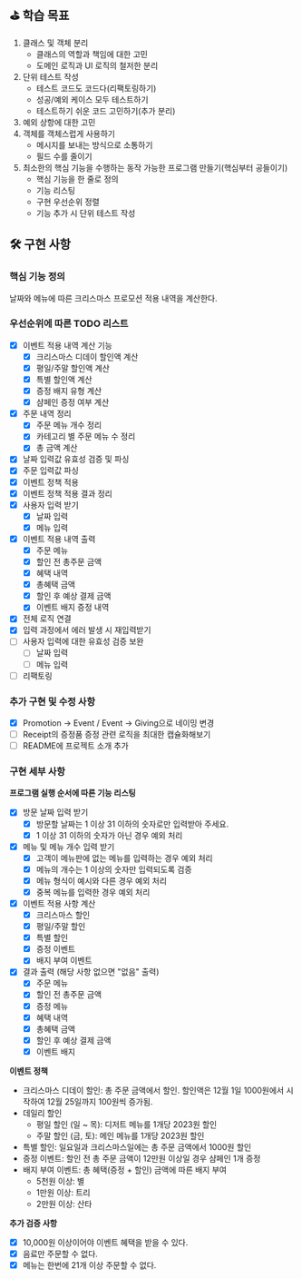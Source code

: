 ## ⛳️ 학습 목표   
1. 클래스 및 객체 분리  
   * 클래스의 역할과 책임에 대한 고민  
   * 도메인 로직과 UI 로직의 철저한 분리  
2. 단위 테스트 작성  
   * 테스트 코드도 코드다(리팩토링하기)  
   * 성공/예외 케이스 모두 테스트하기  
   * 테스트하기 쉬운 코드 고민하기(추가 분리)  
3. 예외 상항에 대한 고민   
4. 객체를 객체스럽게 사용하기   
   * 메시지를 보내는 방식으로 소통하기     
   * 필드 수를 줄이기   
5. 최소한의 핵심 기능을 수행하는 동작 가능한 프로그램 만들기(핵심부터 공들이기)    
   * 핵심 기능을 한 줄로 정의   
   * 기능 리스팅  
   * 구현 우선순위 정렬  
   * 기능 추가 시 단위 테스트 작성  

## 🛠️ 구현 사항  
### 핵심 기능 정의  
날짜와 메뉴에 따른 크리스마스 프로모션 적용 내역을 계산한다.   
   
### 우선순위에 따른 TODO 리스트  
- [x] 이벤트 적용 내역 계산 기능  
  - [x] 크리스마스 디데이 할인액 계산  
  - [x] 평일/주말 할인액 계산  
  - [x] 특별 할인액 계산  
  - [x] 증정 배지 유형 계산   
  - [x] 샴페인 증정 여부 계산   
- [x] 주문 내역 정리  
  - [x] 주문 메뉴 개수 정리  
  - [x] 카테고리 별 주문 메뉴 수 정리  
  - [x] 총 금액 계산  
- [x] 날짜 입력값 유효성 검증 및 파싱    
- [x] 주문 입력값 파싱  
- [x] 이벤트 정책 적용  
- [x] 이벤트 정책 적용 결과 정리  
- [x] 사용자 입력 받기  
  - [x] 날짜 입력  
  - [x] 메뉴 입력  
- [x] 이벤트 적용 내역 출력  
  - [x] 주문 메뉴  
  - [x] 할인 전 총주문 금액  
  - [x] 혜택 내역  
  - [x] 총혜택 금액  
  - [x] 할인 후 예상 결제 금액   
  - [x] 이벤트 배지 증정 내역  
- [x] 전체 로직 연결  
- [x] 입력 과정에서 에러 발생 시 재입력받기  
- [ ] 사용자 입력에 대한 유효성 검증 보완  
  - [ ] 날짜 입력   
  - [ ] 메뉴 입력  
- [ ] 리팩토링  
    
### 추가 구현 및 수정 사항  
- [x] Promotion -> Event / Event -> Giving으로 네이밍 변경  
- [ ] Receipt의 증정품 증정 관련 로직을 최대한 캡슐화해보기  
- [ ] README에 프로젝트 소개 추가  
  
### 구현 세부 사항  
**프로그램 실행 순서에 따른 기능 리스팅**  
- [x] 방문 날짜 입력 받기  
  - [x] 방문할 날짜는 1 이상 31 이하의 숫자로만 입력받아 주세요.  
  - [x] 1 이상 31 이하의 숫자가 아닌 경우 예외 처리  
- [x] 메뉴 및 메뉴 개수 입력 받기  
  - [x] 고객이 메뉴판에 없는 메뉴를 입력하는 경우 예외 처리  
  - [x] 메뉴의 개수는 1 이상의 숫자만 입력되도록 검증  
  - [x] 메뉴 형식이 예시와 다른 경우 예외 처리  
  - [x] 중복 메뉴를 입력한 경우 예외 처리   
- [x] 이벤트 적용 사항 계산   
  - [x] 크리스마스 할인  
  - [x] 평일/주말 할인    
  - [x] 특별 할인  
  - [x] 증정 이벤트  
  - [x] 배지 부여 이벤트  
- [x] 결과 출력 (해당 사항 없으면 "없음" 출력)  
  - [x] 주문 메뉴  
  - [x] 할인 전 총주문 금액  
  - [x] 증정 메뉴  
  - [x] 혜택 내역  
  - [x] 총혜택 금액  
  - [x] 할인 후 예상 결제 금액   
  - [x] 이벤트 배지  
  
**이벤트 정책**  
- 크리스마스 디데이 할인: 총 주문 금액에서 할인. 할인액은 12월 1일 1000원에서 시작하여 12월 25일까지 100원씩 증가됨.    
- 데일리 할인    
  - 평일 할인 (일 ~ 목): 디저트 메뉴를 1개당 2023원 할인    
  - 주말 할인 (금, 토): 메인 메뉴를 1개당 2023원 할인   
- 특별 할인: 일요일과 크리스마스일에는 총 주문 금액에서 1000원 할인   
- 증정 이벤트: 할인 전 총 주문 금액이 12만원 이상일 경우 샴페인 1개 증정    
- 배지 부여 이벤트: 총 혜택(증정 + 할인) 금액에 따른 배지 부여  
  * 5천원 이상: 별  
  * 1만원 이상: 트리   
  * 2만원 이상: 산타  
    
**추가 검증 사항**  
- [x] 10,000원 이상이어야 이벤트 혜택을 받을 수 있다.  
- [x] 음료만 주문할 수 없다.    
- [x] 메뉴는 한번에 21개 이상 주문할 수 없다.    